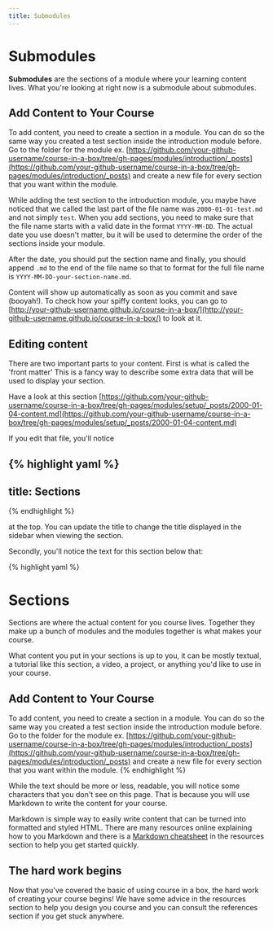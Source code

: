 ```yaml
---
title: Submodules
---
```


# Submodules

**Submodules** are the sections of a module where your learning content lives. What you're looking at right now is a submodule about submodules.

## Add Content to Your Course

To add content, you need to create a section in a module. You can do so the same way you created a test section inside the introduction module before. Go to the folder for the module ex. [https://github.com/your-github-username/course-in-a-box/tree/gh-pages/modules/introduction/_posts](https://github.com/your-github-username/course-in-a-box/tree/gh-pages/modules/introduction/_posts) and create a new file for every section that you want within the module.

While adding the test section to the introduction module, you maybe have noticed that we called the last part of the file name was `2000-01-01-test.md` and not simply `test`. When you add sections, you need to make sure that the file name starts with a valid date in the format `YYYY-MM-DD`. The actual date you use doesn't matter, bu it will be used to determine the order of the sections inside your module.

After the date, you should put the section name and finally, you should append `.md` to the end of the file name so that to format for the full file name is `YYYY-MM-DD-your-section-name.md`.

Content will show up automatically as soon as you commit and save (booyah!). To check how your spiffy content looks, you can go to [http://your-github-username.github.io/course-in-a-box/](http://your-github-username.github.io/course-in-a-box/) to look at it.

## Editing content

There are two important parts to your content. First is what is called the 'front matter' This is a fancy way to describe some extra data that will be used to display your section.

Have a look at this section [https://github.com/your-github-username/course-in-a-box/tree/gh-pages/modules/setup/_posts/2000-01-04-content.md](https://github.com/your-github-username/course-in-a-box/tree/gh-pages/modules/setup/_posts/2000-01-04-content.md)

If you edit that file, you'll notice

{% highlight yaml %}
---
title: Sections
---
{% endhighlight %}

at the top. You can update the title to change the title displayed in the sidebar when viewing the section.

Secondly, you'll notice the text for this section below that:

{% highlight yaml %}
# Sections

Sections are where the actual content for you course lives. Together they make up a bunch of modules and the modules together is what makes your course.

What content you put in your sections is up to you, it can be mostly textual, a tutorial like this section, a video, a project, or anything you'd like to use in your course.

## Add Content to Your Course

To add content, you need to create a section in a module. You can do so the same way you created a test section inside the introduction module before. Go to the folder for the module ex. [https://github.com/your-github-username/course-in-a-box/tree/gh-pages/modules/introduction/_posts](https://github.com/your-github-username/course-in-a-box/tree/gh-pages/modules/introduction/_posts) and create a new file for every section that you want within the module.
{% endhighlight %}

While the text should be more or less, readable, you will notice some characters that you don't see on this page. That is because you will use Markdown to write the content for your course.

Markdown is simple way to easily write content that can be turned into formatted and styled HTML. There are many resources online explaining how to you Markdown and there is a [Markdown cheatsheet]({{site.baseurl}}/modules/references/markdown-cheatsheet/) in the resources section to help you get started quickly.

## The hard work begins

Now that you've covered the basic of using course in a box, the hard work of creating your course begins! We have some advice in the resources section to help you design you course and you can consult the references section if you get stuck anywhere.
